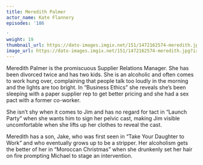 ```yaml
---
title: Meredith Palmer
actor_name: Kate Flannery
episodes: '186

'
weight: 19
thumbnail_url: https://dato-images.imgix.net/151/1472162574-meredith.jpg?ixlib=rb-1.1.0&ch=DPR%2CWidth&auto=compress%2Cformat&fit=crop&crop=faces&w=200&h=200
image_url: https://dato-images.imgix.net/151/1472162574-meredith.jpg?ixlib=rb-1.1.0&ch=DPR%2CWidth&auto=compress%2Cformat&w=500&fm=jpg
---
```


Meredith Palmer is the promiscuous Supplier Relations Manager. She has been divorced twice and has two kids. She is an alcoholic and often comes to work hung over, complaining that people talk too loudly in the morning and the lights are too bright. In “Business Ethics” she reveals she’s been sleeping with a paper supplier rep to get better pricing and she had a sex pact with a former co-worker.

She isn’t shy when it comes to Jim and has no regard for tact in “Launch Party” when she wants him to sign her pelvic cast, making Jim visible uncomfortable when she lifts up her clothes to reveal the cast.

Meredith has a son, Jake, who was first seen in “Take Your Daughter to Work” and who eventually grows up to be a stripper. Her alcoholism gets the better of her in “Moroccan Christmas” when she drunkenly set her hair on fire prompting Michael to stage an intervention.